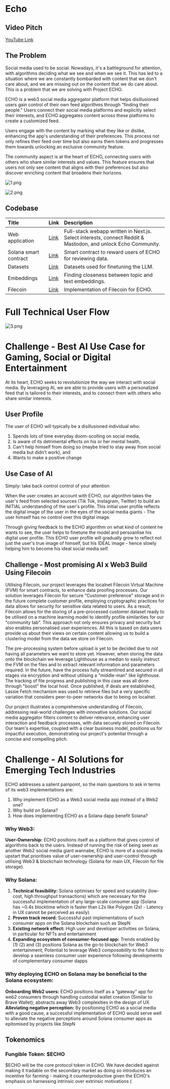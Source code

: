 # Echo

## Video Pitch

[YouTube Link](https://youtu.be/G6QvBej8fCU)

## The Problem

Social media used to be social. Nowadays, it's a battleground for attention, with algorithms deciding what we see and when we see it. This has led to a situation where we are constantly bombarded with content that we don't care about, and we are missing out on the content that we do care about. This is a problem that we are solving with Project ECHO.

ECHO is a web3 social media aggregator platform that helps disillusioned users gain control of their own feed algorithms through "finding their people." Users connect their social media platforms and explicitly select their interests, and ECHO aggregates content across these platforms to create a customized feed.

Users engage with the content by marking what they like or dislike, enhancing the app's understanding of their preferences. This process not only refines their feed over time but also earns them tokens and progresses them towards unlocking an exclusive community feature. 

The community aspect is at the heart of ECHO, connecting users with others who share similar interests and values. This feature ensures that users not only see content that aligns with their preferences but also discover enriching content that broadens their horizons.

![1.png](./1.png)

![2.png](./2.png)

## Codebase

| Title | Link | Description |
| :---- |:---- | :---------- |
| Web application | [Link](https://github.com/ECHO-LONDON/ECHO-Web) | Full-stack webapp written in Next.js. Select interests, connect Reddit & Mastodon, and unlock Echo Community. |
| Solana smart contract | [Link](https://github.com/VenroyDEV/ECHO-BACKEND) | Smart contract to reward users of ECHO for reviewing data.
| Datasets | [Link](https://github.com/ECHO-LONDON/ECHO-DATASETS) | Datasets used for finetuning the LLM. |
| Embeddings | [Link](https://github.com/ECHO-LONDON/ECHO-Embeddings) | Finding closeness between topic and text embeddings. |
| Filecoin | [Link](https://github.com/ECHO-LONDON/ECHO-Filecoin-FVM) | Implementation of Filecoin for ECHO. |

# Full Technical User Flow
![3.png](./3.png)

# Challenge - Best AI Use Case for Gaming, Social or Digital Entertainment

At its heart, ECHO seeks to revolutionize the way we interact with social media. By leveraging AI, we are able to provide users with a personalized feed that is tailored to their interests, and to connect them with others who share similar interests.

## User Profile

The user of ECHO will typically be a disillusioned individual who:

1. Spends lots of time everyday doom-scolling on social media,
2. Is aware of its detrimental effects on his or her mental health,
3. Can't help himself from doing so (maybe tried to stay away from social media but didn't work), and
4. Wants to make a positive change

## Use Case of AI
Simply: take back control control of your attention

When the user creates an account with ECHO, our algorithm takes the user's feed from selected sources (Tik Tok, Instagram, Twitter) to build an INITIAL understanding of the user's profile. This initial user profile reflects the digital image of the user in the eyes of the social media giants - The user himself has no control over this digital image.

Through giving feedback to the ECHO algorithm on what kind of content he wants to see, the user helps to finetune the model and persoanlise his digital user profile. This ECHO user profile will gradually grow to reflect not just the user's true image of himself, but his IDEAL image - hence slowly helping him to become his ideal social media self.

## Challenge - Most promising AI x Web3 Build Using Filecoin

Utilising Filecoin, our project leverages the localnet Filecoin Virtual Machine (FVM) for smart contracts, to enhance data proofing processes. Our solution leverages Filecoin for secure "Customer preference" storage and in the future complete customer profile, employing cryptographic practices for data allows for security for sensitive data related to users. As a result, Filecoin allows for the storing of a pre-processed customer dataset ready to be utilised on a machine learning model to identify profile similarities for our "community tab". This approach not only ensures privacy and security but also enables personalised user experiences. All this is based on data users provide us about their views on certain content allowing us to build a clustering model from the data we store on Filecoin.

The pre-processing system before upload is yet to be decided due to not having all parameters we want to store yet. However, when storing the data onto the blockchain we leverage Lighthouse as a median to easily instruct the FVM on the files and to extract relevant information and parameters required. In the future, have the process fully streamlined and secured in all stages via encryption and without utilising a "middle-man" like lighthouse. The tracking of file progress and publishing in this case was all done through "boost" the local host. Once published, if deals are established, Lassie Fetch mechanism was used to retrieve files but a very specific variation that considers peer-to-peer networks due to being on localnet.

Our project illustrates a comprehensive understanding of Filecoin, addressing real-world challenges with innovative solutions. Our social media aggregator filters content to deliver relevance, enhancing user interaction and feedback processes, with data securely stored on Filecoin. Our team's expertise, coupled with a clear business model, positions us for impactful execution, demonstrating our project's potential through a concise and compelling pitch.

# Challenge - AI Solutions for Emerging Tech Industries
ECHO addresses a salient painpoint, so the main questions to ask in terms of its web3 implementations are:
1. Why implement ECHO as a Web3 social media app instead of a Web2 one?
2. Why build on Solana?
3. How does implementing ECHO as a Solana dapp benefit Solana?

### Why Web3:
**User-Ownership:** ECHO positions itself as a platform that gives control of algorithms back to the users. Instead of running the risk of being seen as another Web2 social media giant wannabe, ECHO is more of a social media upstart that prioritises value of user-ownership and user-control through utilising Web3 & blockchain technology (Solana for main UX, Filecoin for file storage).

### Why Solana:
1. **Technical feasibility:** Solana optimises for speed and scalability (low-cost, high throughput transactions) which are necessary for the successful implementation of any large-scale consumer app (Solana has ~0.4s blocktime which is faster than L2s like Polygon (2s) - Latency in UX cannot be perceived as easily)
2. **Proven track record:** Successful past implementations of such consumer apps on the Solana blockchain such as StepN
3. **Existing network effect:** High user and developer activities on Solana, in particular for NFTs and entertainment
4. **Expanding ecosystem of consumer-focused app:** Trends enabled by (1) (2) and (3) positions Solana as the go-to blockchain for Web3 entertainment; Potential to leverage Web3 *composability* to the fullest to develop a seamless consumer user experience following developments of complementary consumer dapps

### Why deploying ECHO on Solana may be beneficial to the Solana ecosystem:
**Onboarding Web2 users:** ECHO positions itself as a “gateway” app for web2 consumers through handling custodial wallet creation (Similar to Brave Wallet); abstracts away Web3 complexities in the design of UX
**Alleviating negative perception:** By positioning ECHO as a social media with a good cause, a successful implementation of ECHO would serve well to alleviate the negative perceptions around Solana consumer apps as epitomised by projects like StepN

## Tokenomics
### Fungible Token: $ECHO
$ECHO will be the core protocol token in ECHO. We have decided against making it tradable on the secondary market as doing so introduces an incentive for farming - making it counterproductive given the ECHO's emphasis on harnessing intrinsic over extrinsic motivations ( 
